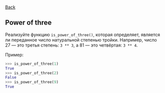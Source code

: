 [Back](../README.md)

## Power of three

Реализуйте функцию `is_power_of_three()`, которая определяет, является ли
переданное число натуральной степенью тройки. Например, число 27 — это третья
степень: `3 ** 3`, а 81 — это четвёртая: `3 ** 4`.

Пример:

```python
>>> is_power_of_three(1)
True
>>> is_power_of_three(2)
False
>>> is_power_of_three(9)
True
```
